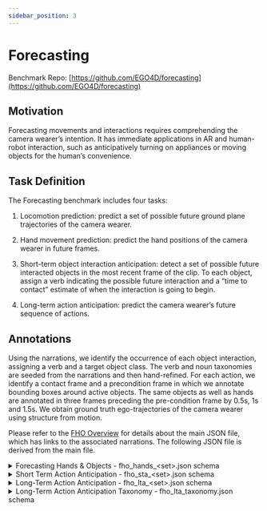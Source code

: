```yaml
---
sidebar_position: 3
---
```


# Forecasting

Benchmark Repo: [https://github.com/EGO4D/forecasting](https://github.com/EGO4D/forecasting)

## Motivation

Forecasting movements and interactions requires comprehending the camera wearer’s intention. It has immediate applications in AR and human-robot interaction, such as anticipatively turning on appliances or moving objects for the human’s convenience.

## Task Definition

The Forecasting benchmark includes four tasks:

1. Locomotion prediction: predict a set of possible future ground plane trajectories of the camera wearer.

2. Hand movement prediction: predict the hand positions of the camera wearer in future frames.

3. Short-term object interaction anticipation: detect a set of possible future interacted objects in the most recent frame of the clip. To each object, assign a verb indicating the possible future interaction and a “time to contact” estimate of when the interaction is going to begin.

4. Long-term action anticipation: predict the camera wearer’s future sequence of actions.

## Annotations

Using the narrations, we identify the occurrence of each object interaction, assigning a verb and a target object class. The verb and noun taxonomies are seeded from the narrations and then hand-refined. For each action, we identify a contact frame and a precondition frame in which we annotate bounding boxes around active objects. The same objects as well as hands are annotated in three frames preceding the pre-condition frame by 0.5s, 1s and 1.5s. We obtain ground truth ego-trajectories of the camera wearer using structure from motion.

Please refer to the [FHO Overview](../tutorials/FHO_Overview.md) for details about the main JSON file, which has links to the associated narrations. The following JSON file is derived from the main file.

<details>
  <summary>Forecasting Hands & Objects - fho_hands_&lt;set>.json schema</summary>

  - **`version`** *(string)*
  - **`date`** *(string)*
  - **`description`** *(string)*
  - **`manifest`** *(string)*
  - **`split`** *(string)*
  - **`clips`** *(array)*
    - **Items** *(object)*
      - **`clip_id`** *(integer)*
      - **`clip_uid`** *(string)*
      - **`video_uid`** *(string)*
      - **`frames`** *(array)*
        - **Items** *(object)*
          - **`action_start_sec`** *(number)*
          - **`action_end_sec`** *(number)*
          - **`action_start_frame`** *(integer)*
          - **`action_end_frame`** *(integer)*
          - **`action_clip_start_sec`** *(number)*
          - **`action_clip_end_sec`** *(number)*
          - **`action_clip_start_frame`** *(integer)*
          - **`action_clip_end_frame`** *(integer)*
          - **`pre_45`** *(object)*
            - **`frame`** *(integer)*
            - **`clip_frame`** *(integer)*
            - **`boxes`** *(array)*
              - **Items** *(object)*
                - **`right_hand`** *(array)*
                  - **Items** *(number)*
                - **`left_hand`** *(array)*
                  - **Items** *(number)*
          - **`pre_30`** *(object)*
            - **`frame`** *(integer)*
            - **`clip_frame`** *(integer)*
            - **`boxes`** *(array)*
              - **Items** *(object)*
                - **`right_hand`** *(array)*
                  - **Items** *(number)*
                - **`left_hand`** *(array)*
                  - **Items** *(number)*
          - **`pre_15`** *(object)*
            - **`frame`** *(integer)*
            - **`clip_frame`** *(integer)*
            - **`boxes`** *(array)*
              - **Items** *(object)*
                - **`right_hand`** *(array)*
                  - **Items** *(number)*
                - **`left_hand`** *(array)*
                  - **Items** *(number)*
          - **`post_frame`** *(object)*
            - **`frame`** *(integer)*
            - **`clip_frame`** *(integer)*
            - **`boxes`** *(array)*
              - **Items** *(object)*
                - **`left_hand`** *(array)*
                  - **Items** *(number)*
                - **`right_hand`** *(array)*
                  - **Items** *(number)*
          - **`pre_frame`** *(object)*
            - **`frame`** *(integer)*
            - **`clip_frame`** *(integer)*
            - **`boxes`** *(array)*
              - **Items** *(object)*
                - **`right_hand`** *(array)*
                  - **Items** *(number)*
                - **`left_hand`** *(array)*
                  - **Items** *(number)*
          - **`pnr_frame`** *(object)*
            - **`frame`** *(integer)*
            - **`clip_frame`** *(integer)*
            - **`boxes`** *(array)*
              - **Items** *(object)*
                - **`right_hand`** *(array)*
                  - **Items** *(number)*
                - **`left_hand`** *(array)*
                  - **Items** *(number)*
          - **`contact_frame`** *(object)*
            - **`frame`** *(integer)*
            - **`clip_frame`** *(integer)*
            - **`boxes`** *(array)*
              - **Items** *(object)*
                - **`left_hand`** *(array)*
                  - **Items** *(number)*
                - **`right_hand`** *(array)*
                  - **Items** *(number)*

</details>

<details>
  <summary>Short Term Action Anticipation - fho_sta_&lt;set>.json schema</summary>

  - **`info`** *(object)*
    - **`description`** *(string)*
    - **`version`** *(string)*
    - **`split`** *(string)*
    - **`include_annotations`** *(boolean)*
    - **`video_metadata`** *(object)*
      - **`<video_uid>`** *(object)*
        - **`frame_width`** *(integer)*
        - **`frame_height`** *(integer)*
        - **`fps`** *(number)*
    - **`year`** *(string)*
    - **`date_created`** *(string)*
  - **`annotations`** *(array)*
    - **Items** *(object)*
      - **`uid`** *(string)*
      - **`video_id`** *(string)*
      - **`frame`** *(integer)*
      - **`clip_id`** *(integer)*
      - **`clip_uid`** *(string)*
      - **`clip_frame`** *(integer)*
      - **`objects`** *(array)*
        - **Items** *(object)*
          - **`box`** *(array)*
            - **Items** *(number)*
          - **`verb_category_id`** *(integer)*
          - **`noun_category_id`** *(integer)*
          - **`time_to_contact`** *(number)*
  - **`noun_categories`** *(array)*
    - **Items** *(object)*
      - **`id`** *(integer)*
      - **`name`** *(string)*
  - **`verb_categories`** *(array)*
    - **Items** *(object)*
      - **`id`** *(integer)*
      - **`name`** *(string)*

</details>

<details>
  <summary>Long-Term Action Anticipation - fho_lta_&lt;set>.json schema</summary>

- **`version`** *(string)*
- **`date`** *(string)*
- **`description`** *(string)*
- **`split`** *(string)*
- **`clips`** *(array)*
  - **Items** *(object)*
    - **`video_uid`** *(string)*
    - **`clip_uid`** *(string)*
    - **`clip_parent_start_sec`** *(number)*
    - **`clip_parent_end_sec`** *(number)*
    - **`clip_parent_start_frame`** *(integer)*
    - **`clip_parent_end_frame`** *(integer)*
    - **`interval_start_frame`** *(integer)*
    - **`interval_end_frame`** *(integer)*
    - **`interval_start_sec`** *(number)*
    - **`interval_end_sec`** *(number)*
    - **`verb`** *(string)*
    - **`noun`** *(string)*
    - **`action_clip_start_sec`** *(number)*
    - **`action_clip_end_sec`** *(number)*
    - **`action_clip_start_frame`** *(integer)*
    - **`action_clip_end_frame`** *(integer)*
    - **`clip_id`** *(integer)*
    - **`action_idx`** *(integer)*
    - **`verb_label`** *(integer)*
    - **`noun_label`** *(integer)*

</details>

<details>
  <summary>Long-Term Action Anticipation Taxonomy - fho_lta_taxonomy.json schema</summary>

  - **`verbs`** *(array)*
  - **Items** *(string)*
  - **`nouns`** *(array)*
  - **Items** *(string)*

</details>
